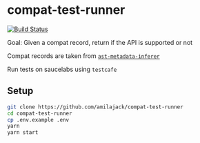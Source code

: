 compat-test-runner
==================
[![Build Status](https://travis-ci.org/amilajack/compat-test-runner.svg?branch=master&maxAge=2592)](https://travis-ci.org/amilajack/compat-test-runner)

Goal: Given a compat record, return if the API is supported or not

Compat records are taken from [`ast-metadata-inferer`](https://github.com/amilajack/ast-metadata-inferer)

Run tests on saucelabs using `testcafe`

## Setup
```bash
git clone https://github.com/amilajack/compat-test-runner
cd compat-test-runner
cp .env.example .env
yarn
yarn start
```
